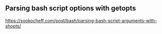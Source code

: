 ## Parsing bash script options with getopts

https://sookocheff.com/post/bash/parsing-bash-script-arguments-with-shopts/